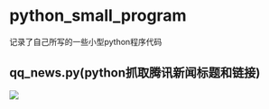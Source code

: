 # python_small_program
记录了自己所写的一些小型python程序代码
## qq_news.py(python抓取腾讯新闻标题和链接)
![](http://ww1.sinaimg.cn/large/006DGX4tly1ftm618o2eqj311e0h17cs.jpg)
